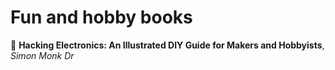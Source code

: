 # Fun and hobby books

:book: **Hacking Electronics: An Illustrated DIY Guide for Makers and Hobbyists**, *Simon Monk Dr*

